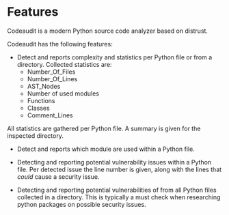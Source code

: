 # Features

Codeaudit is a modern Python source code analyzer based on distrust.

Codeaudit has the following features:
*  Detect and reports complexity and statistics per Python file or from a directory. Collected statistics are: 
    * Number_Of_Files
    * Number_Of_Lines
    * AST_Nodes
    * Number of used modules 
    * Functions
    * Classes
    * Comment_Lines

All statistics are gathered per Python file. A summary  is given for the inspected directory.

*  Detect and reports which module are used within a Python file.



*  Detecting and reporting potential vulnerability issues within a Python file.
Per detected issue the line number is given, along with the lines that *could* cause a security issue.



* Detecting and reporting potential vulnerabilities of from all Python files collected in a directory.
This is typically a must check when researching python packages on possible security issues.
